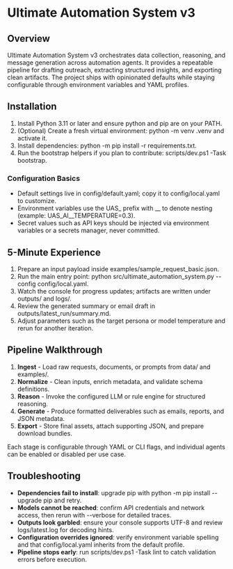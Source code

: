 # Ultimate Automation System v3

## Overview
Ultimate Automation System v3 orchestrates data collection, reasoning, and message generation across automation agents.
It provides a repeatable pipeline for drafting outreach, extracting structured insights, and exporting clean artifacts.
The project ships with opinionated defaults while staying configurable through environment variables and YAML profiles.

## Installation
1. Install Python 3.11 or later and ensure python and pip are on your PATH.
2. (Optional) Create a fresh virtual environment: python -m venv .venv and activate it.
3. Install dependencies: python -m pip install -r requirements.txt.
4. Run the bootstrap helpers if you plan to contribute: scripts/dev.ps1 -Task bootstrap.

### Configuration Basics
- Default settings live in config/default.yaml; copy it to config/local.yaml to customize.
- Environment variables use the UAS_ prefix with __ to denote nesting (example: UAS_AI__TEMPERATURE=0.3).
- Secret values such as API keys should be injected via environment variables or a secrets manager, never committed.

## 5-Minute Experience
1. Prepare an input payload inside examples/sample_request_basic.json.
2. Run the main entry point: python src/ultimate_automation_system.py --config config/local.yaml.
3. Watch the console for progress updates; artifacts are written under outputs/ and logs/.
4. Review the generated summary or email draft in outputs/latest_run/summary.md.
5. Adjust parameters such as the target persona or model temperature and rerun for another iteration.

## Pipeline Walkthrough
1. **Ingest** - Load raw requests, documents, or prompts from data/ and examples/.
2. **Normalize** - Clean inputs, enrich metadata, and validate schema definitions.
3. **Reason** - Invoke the configured LLM or rule engine for structured reasoning.
4. **Generate** - Produce formatted deliverables such as emails, reports, and JSON metadata.
5. **Export** - Store final assets, attach supporting JSON, and prepare download bundles.

Each stage is configurable through YAML or CLI flags, and individual agents can be enabled or disabled per use case.

## Troubleshooting
- **Dependencies fail to install**: upgrade pip with python -m pip install --upgrade pip and retry.
- **Models cannot be reached**: confirm API credentials and network access, then rerun with --verbose for detailed traces.
- **Outputs look garbled**: ensure your console supports UTF-8 and review logs/latest.log for decoding hints.
- **Configuration overrides ignored**: verify environment variable spelling and that config/local.yaml inherits from the default profile.
- **Pipeline stops early**: run scripts/dev.ps1 -Task lint to catch validation errors before execution.
